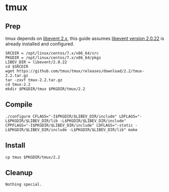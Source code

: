 # tmux

## Prep
tmux depends on [libevent 2.x](http://libevent.org/), this guide assumes [libevent version 2.0.22](../libevent/2.0.22) is already installed and configured.
```
SRCDIR = /opt/linux/centos/7.x/x86_64/src
PKGDIR = /opt/linux/centos/7.x/x86_64/pkgs
LIBEV_DIR = libevent/2.0.22
cd $SRCDIR
wget https://github.com/tmux/tmux/releases/download/2.2/tmux-2.2.tar.gz
tar -zxvf tmux-2.2.tar.gz
cd tmux-2.2
mkdir $PKGDIR/tmux $PKGDIR/tmux/2.2
```

## Compile
```
./configure CFLAGS="-I$PKGDIR/$LIBEV_DIR/include" LDFLAGS="-L$PKGDIR/$LIBEV_DIR/lib -L$PKGDIR/$LIBEV_DIR/include"
CPPFLAGS="-I$PKGDIR/$LIBEV_DIR/include" LDFLAGS="-static -L$PKGDIR/$LIBEV_DIR/include -L$PKGDIR/$LIBEV_DIR/lib" make
```

## Install
```
cp tmux $PKGDIR/tmux/2.2
```

## Cleanup
```
Nothing special.
```
